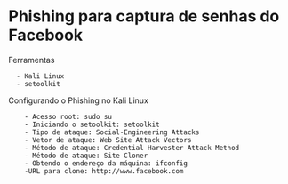 # Phishing para captura de senhas do Facebook

Ferramentas

      - Kali Linux
      - setoolkit

Configurando o Phishing no Kali Linux

        - Acesso root: sudo su
        - Iniciando o setoolkit: setoolkit
        - Tipo de ataque: Social-Engineering Attacks
        - Vetor de ataque: Web Site Attack Vectors
        - Método de ataque: Credential Harvester Attack Method 
        - Método de ataque: Site Cloner
        - Obtendo o endereço da máquina: ifconfig
        -URL para clone: http://www.facebook.com

